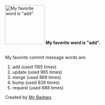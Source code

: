 <img src="https://my-badges.github.io/my-badges/favorite-word.png" alt="My favorite word is &quot;add&quot;." title="My favorite word is &quot;add&quot;." width="128">
<strong>My favorite word is &quot;add&quot;.</strong>
<br><br>

My favorite commit message words are:

1. add (used 1165 times)
2. update (used 965 times)
3. merge (used 869 times)
4. bump (used 826 times)
5. request (used 688 times)


Created by <a href="https://github.com/my-badges/my-badges">My Badges</a>